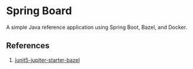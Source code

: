 # Spring Board

A simple Java reference application using Spring Boot, Bazel, and Docker.

## References

1. [junit5-jupiter-starter-bazel](https://github.com/junit-team/junit5-samples/tree/main/junit5-jupiter-starter-bazel)